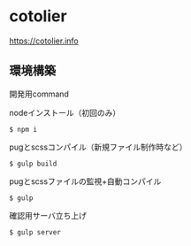 # cotolier

https://cotolier.info


## 環境構築

開発用command


nodeインストール（初回のみ）
````
$ npm i
````

pugとscssコンパイル（新規ファイル制作時など）
````
$ gulp build
````

pugとscssファイルの監視+自動コンパイル
````
$ gulp
````

確認用サーバ立ち上げ
````
$ gulp server
````


